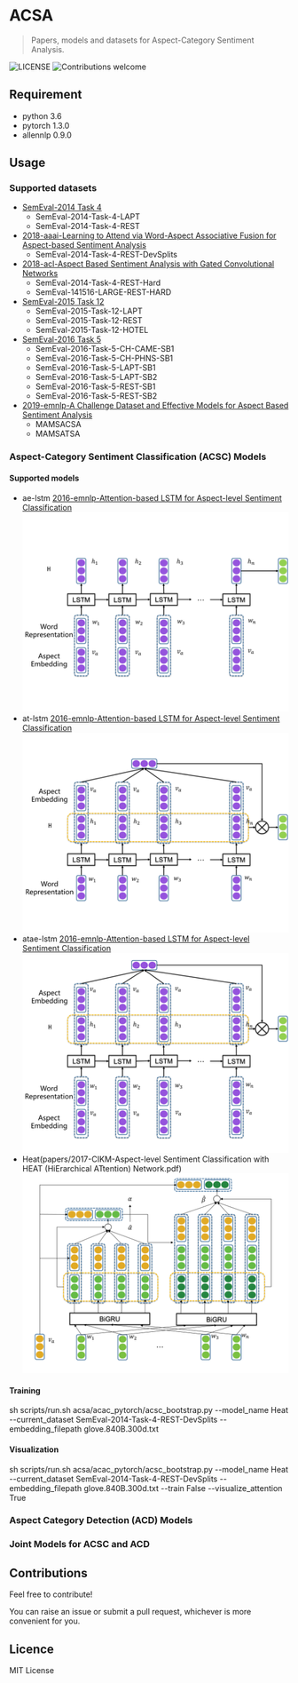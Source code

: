 # ACSA
> Papers, models and datasets for Aspect-Category Sentiment Analysis.

![LICENSE](https://img.shields.io/packagist/l/doctrine/orm.svg)
![Contributions welcome](https://img.shields.io/badge/contributions-welcome-brightgreen.svg)

## Requirement
* python 3.6
* pytorch 1.3.0
* allennlp 0.9.0

## Usage

### Supported datasets
- [SemEval-2014 Task 4](http://alt.qcri.org/semeval2014/task4/)
    - SemEval-2014-Task-4-LAPT
    - SemEval-2014-Task-4-REST
- [2018-aaai-Learning to Attend via Word-Aspect Associative Fusion for Aspect-based Sentiment Analysis](https://arxiv.org/abs/1712.05403v1)
    - SemEval-2014-Task-4-REST-DevSplits
- [2018-acl-Aspect Based Sentiment Analysis with Gated Convolutional Networks](https://arxiv.org/abs/1805.07043)
    - SemEval-2014-Task-4-REST-Hard
    - SemEval-141516-LARGE-REST-HARD
- [SemEval-2015 Task 12](http://alt.qcri.org/semeval2015/task12/)
    - SemEval-2015-Task-12-LAPT
    - SemEval-2015-Task-12-REST
    - SemEval-2015-Task-12-HOTEL
- [SemEval-2016 Task 5](http://alt.qcri.org/semeval2016/task5/)
    - SemEval-2016-Task-5-CH-CAME-SB1
    - SemEval-2016-Task-5-CH-PHNS-SB1
    - SemEval-2016-Task-5-LAPT-SB1
    - SemEval-2016-Task-5-LAPT-SB2
    - SemEval-2016-Task-5-REST-SB1
    - SemEval-2016-Task-5-REST-SB2
- [2019-emnlp-A Challenge Dataset and Effective Models for Aspect Based Sentiment Analysis](https://www.aclweb.org/anthology/D19-1654.pdf)
    - MAMSACSA
    - MAMSATSA

### Aspect-Category Sentiment Classification (ACSC) Models
#### Supported models
- ae-lstm [2016-emnlp-Attention-based LSTM for Aspect-level Sentiment Classification](https://www.aclweb.org/anthology/D16-1058.pdf)
![ae-lstm](images/ae-lstm.png)
- at-lstm [2016-emnlp-Attention-based LSTM for Aspect-level Sentiment Classification](https://www.aclweb.org/anthology/D16-1058.pdf)
![at-lstm](images/at-lstm.png)
- atae-lstm [2016-emnlp-Attention-based LSTM for Aspect-level Sentiment Classification](https://www.aclweb.org/anthology/D16-1058.pdf)
![atae-lstm](images/atae-lstm.png)
- Heat(papers/2017-CIKM-Aspect-level Sentiment Classification with HEAT (HiErarchical ATtention) Network.pdf)
![heat](images/heat.png)
#### Training
sh scripts/run.sh acsa/acac_pytorch/acsc_bootstrap.py --model_name Heat --current_dataset SemEval-2014-Task-4-REST-DevSplits --embedding_filepath glove.840B.300d.txt

#### Visualization
sh scripts/run.sh acsa/acac_pytorch/acsc_bootstrap.py --model_name Heat --current_dataset SemEval-2014-Task-4-REST-DevSplits --embedding_filepath glove.840B.300d.txt --train False --visualize_attention True

### Aspect Category Detection (ACD) Models

### Joint Models for ACSC and ACD


## Contributions

Feel free to contribute!

You can raise an issue or submit a pull request, whichever is more convenient for you.

## Licence

MIT License